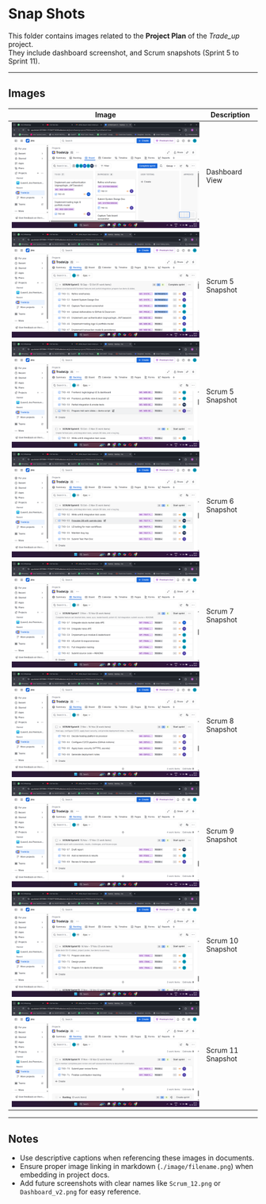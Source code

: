 # Snap Shots

This folder contains images related to the **Project Plan** of the *Trade_up* project.  
They include dashboard screenshot, and Scrum snapshots (Sprint 5 to Sprint 11).

---

## Images

| Image | Description |
|-------|-------------|
| ![Dashboard](./image/Screenshot%20(582).png) | Dashboard View |
| ![Scrum 5](./image/Screenshot%20(583).png) | Scrum 5 Snapshot |
| ![Scrum 6](./image/Screenshot%20(584).png) | Scrum 5 Snapshot |
| ![Scrum 7](./image/Screenshot%20(585).png) | Scrum 6 Snapshot |
| ![Scrum 8](./image/Screenshot%20(586).png) | Scrum 7 Snapshot |
| ![Scrum 9](./image/Screenshot%20(587).png) | Scrum 8 Snapshot |
| ![Scrum 10](./image/Screenshot%20(588).png) | Scrum 9 Snapshot |
| ![Scrum 11](./image/Screenshot%20(589).png) | Scrum 10 Snapshot |
| ![Extra Screenshot](./image/Screenshot%20(590).png) | Scrum 11 Snapshot |

---

## Notes
- Use descriptive captions when referencing these images in documents.  
- Ensure proper image linking in markdown (`./image/filename.png`) when embedding in project docs.  
- Add future screenshots with clear names like `Scrum_12.png` or `Dashboard_v2.png` for easy reference.
